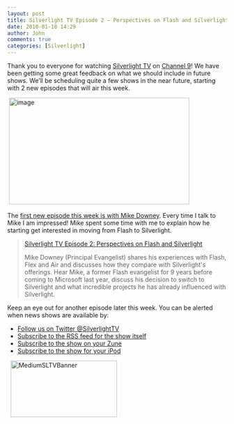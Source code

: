 ```yaml
---
layout: post
title: Silverlight TV Episode 2 – Perspectives on Flash and Silverlight
date: 2010-01-18 14:29
author: John
comments: true
categories: [Silverlight]
---
```

<p>Thank you to everyone for watching <a href="http://channel9.msdn.com/shows/SilverlightTV/">Silverlight TV</a> on <a href="http://channel9.msdn.com/">Channel 9</a>! We have been getting some great feedback on what we should include in future shows. We’ll be scheduling quite a few shows in the near future, starting with 2 new episodes that will air this week. </p>  <p>&#160;<a href="http://channel9.msdn.com/shows/SilverlightTV/Silverlight-TV-Episode-2-Perspectives-on-Flash-and-Silverlight/"><img style="border-bottom: 0px; border-left: 0px; display: inline; border-top: 0px; border-right: 0px" title="image" border="0" alt="image" src="http://images.johnpapa.net/wp-content/uploads/files/media/image/WindowsLiveWriter/SilverlightTVEpisode2PerspectivesonFlash_9DAF/image_3.png" width="414" height="245" /></a></p>  <p>The <a href="http://channel9.msdn.com/shows/SilverlightTV/Silverlight-TV-Episode-2-Perspectives-on-Flash-and-Silverlight/">first new episode this week is with Mike Downey</a>. Every time I talk to Mike I am impressed! Mike spent some time with me to explain how he starting get interested in moving from Flash to Silverlight.</p>  <blockquote>   <p><a href="http://channel9.msdn.com/shows/SilverlightTV/Silverlight-TV-Episode-2-Perspectives-on-Flash-and-Silverlight/">Silverlight TV Episode 2: Perspectives on Flash and Silverlight</a></p>    <p>Mike Downey (Principal Evangelist) shares his experiences with Flash, Flex and Air and discusses how they compare with Silverlight's offerings. Hear Mike, a former Flash evangelist for 9 years before coming to Microsoft last year, discuss his decision to switch to Silverlight and what incredible projects he has already influenced with Silverlight.</p> </blockquote>  <p>Keep an eye out for another episode later this week. You can be alerted when news shows are available by:</p>  <ul>   <li><a href="http://www.twitter.com/SilverlightTV">Follow us on Twitter @SilverlightTV</a></li>    <li><a href="http://channel9.msdn.com/shows/SilverlightTV/RSS/">Subscribe to the RSS feed for the show itself</a></li>    <li><a href="http://channel9.msdn.com/shows/SilverlightTV/feed/zune/">Subscribe to the show on your Zune</a></li>    <li><a href="http://channel9.msdn.com/shows/SilverlightTV/feed/ipod/">Subscribe to the show for your iPod</a></li> </ul>  <p>&#160; <a href="http://channel9.msdn.com/shows/SilverlightTV/"><img style="border-bottom: 0px; border-left: 0px; display: inline; border-top: 0px; border-right: 0px" title="MediumSLTVBanner" border="0" alt="MediumSLTVBanner" src="http://images.johnpapa.net/wp-content/uploads/files/media/image/WindowsLiveWriter/SilverlightTVEpisode2PerspectivesonFlash_9DAF/MediumSLTVBanner_3.png" width="244" height="130" /></a></p>

